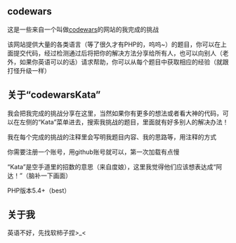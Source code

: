 ## codewars

这是一些来自一个叫做[codewars](https://www.codewars.com)的网站的我完成的挑战

该网站提供大量的各类语言（等了很久才有PHP的，呜呜~）的题目，你可以在上面提交代码，经过检测通过后将把你的解决方法分享给所有人，也可以向别人（老外，如果你英语可以的话）请求帮助，你可以从每个题目中获取相应的经验（就跟打怪升级一样）

## 关于“codewarsKata”

我会把我完成的挑战分享在这里，当然如果你有更多的想法或者看大神的代码，可以在左侧的“Kata”菜单进去，搜索我挑战的题目，里面就有好多别人的解决办法！

我在每个完成的挑战的注释里会写明我题目内容、我的思路等，用注释的方式

你需要注册一个账号，用github账号就可以，第一次加载有点慢

“Kata”是空手道里的招数的意思（来自度娘），这里我觉得他们应该想表达成“阿达！”（脑补一下画面）

PHP版本5.4+（best）

## 关于我

英语不好，先找软柿子捏>_<